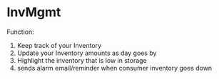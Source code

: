 # InvMgmt
Function:
1. Keep track of your Inventory
2. Update your Inventory amounts as day goes by
3. Highlight the inventory that is low in storage
4. sends alarm email/reminder when consumer inventory goes down
